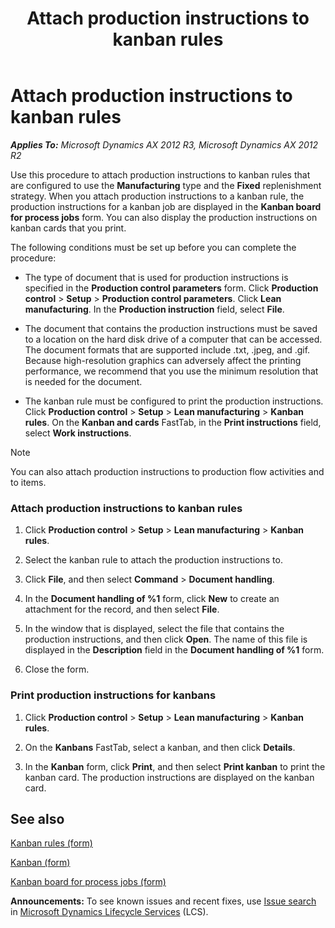 ﻿---
title: Attach production instructions to kanban rules
TOCTitle: Attach production instructions to kanban rules
ms:assetid: e9c7cc4b-9c6a-405d-81f6-799714c18ade
ms:mtpsurl: https://technet.microsoft.com/en-us/library/JJ730943(v=AX.60)
ms:contentKeyID: 49675119
ms.date: 04/18/2014
mtps_version: v=AX.60
---

# Attach production instructions to kanban rules 


_**Applies To:** Microsoft Dynamics AX 2012 R3, Microsoft Dynamics AX 2012 R2_

Use this procedure to attach production instructions to kanban rules that are configured to use the **Manufacturing** type and the **Fixed** replenishment strategy. When you attach production instructions to a kanban rule, the production instructions for a kanban job are displayed in the **Kanban board for process jobs** form. You can also display the production instructions on kanban cards that you print.

The following conditions must be set up before you can complete the procedure:

  - The type of document that is used for production instructions is specified in the **Production control parameters** form. Click **Production control** \> **Setup** \> **Production control parameters**. Click **Lean manufacturing**. In the **Production instruction** field, select **File**.

  - The document that contains the production instructions must be saved to a location on the hard disk drive of a computer that can be accessed. The document formats that are supported include .txt, .jpeg, and .gif. Because high-resolution graphics can adversely affect the printing performance, we recommend that you use the minimum resolution that is needed for the document.

  - The kanban rule must be configured to print the production instructions. Click **Production control** \> **Setup** \> **Lean manufacturing** \> **Kanban rules**. On the **Kanban and cards** FastTab, in the **Print instructions** field, select **Work instructions**.


> [!NOTE]
> <P>You can also attach production instructions to production flow activities and to items.</P>



### Attach production instructions to kanban rules

1.  Click **Production control** \> **Setup** \> **Lean manufacturing** \> **Kanban rules**.

2.  Select the kanban rule to attach the production instructions to.

3.  Click **File**, and then select **Command** \> **Document handling**.

4.  In the **Document handling of %1** form, click **New** to create an attachment for the record, and then select **File**.

5.  In the window that is displayed, select the file that contains the production instructions, and then click **Open**. The name of this file is displayed in the **Description** field in the **Document handling of %1** form.

6.  Close the form.

### Print production instructions for kanbans

1.  Click **Production control** \> **Setup** \> **Lean manufacturing** \> **Kanban rules**.

2.  On the **Kanbans** FastTab, select a kanban, and then click **Details**.

3.  In the **Kanban** form, click **Print**, and then select **Print kanban** to print the kanban card. The production instructions are displayed on the kanban card.

## See also

[Kanban rules (form)](https://technet.microsoft.com/en-us/library/hh227370\(v=ax.60\))

[Kanban (form)](https://technet.microsoft.com/en-us/library/hh242799\(v=ax.60\))

[Kanban board for process jobs (form)](https://technet.microsoft.com/en-us/library/hh781101\(v=ax.60\))

  
**Announcements:** To see known issues and recent fixes, use [Issue search](http://go.microsoft.com/fwlink/?linkid=389258) in [Microsoft Dynamics Lifecycle Services](http://go.microsoft.com/fwlink/?linkid=306505) (LCS).

